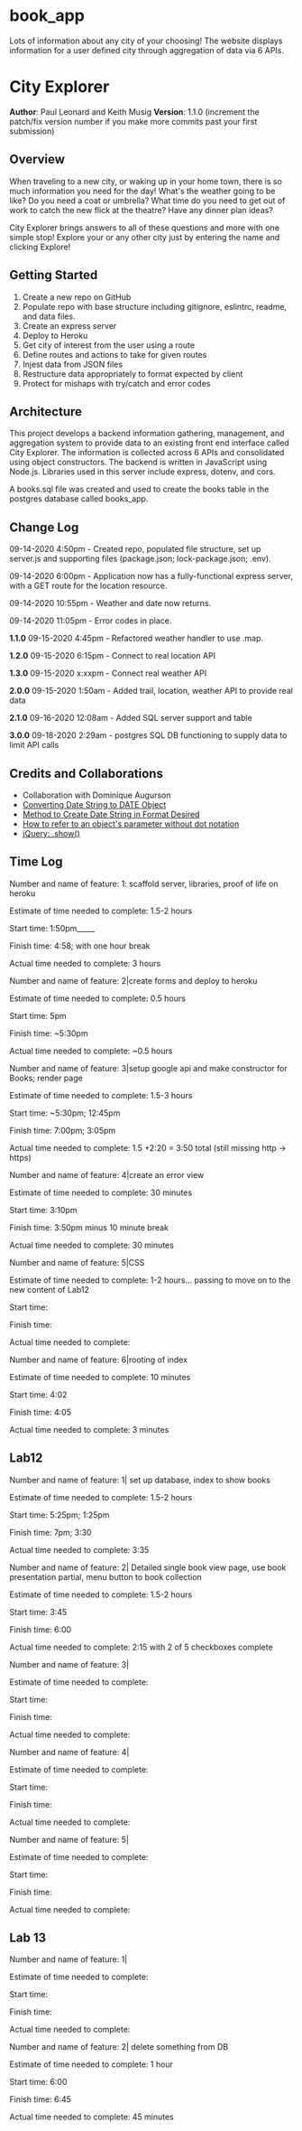 # book_app
Lots of information about any city of your choosing!  The website displays information for a user defined city through aggregation of data via 6 APIs.


# City Explorer

**Author**: Paul Leonard and Keith Musig
**Version**: 1.1.0 (increment the patch/fix version number if you make more commits past your first submission)

## Overview
When traveling to a new city, or waking up in your home town, there is so much information you need for the day!  What's the weather going to be like?  Do you need a coat or umbrella?  What time do you need to get out of work to catch the new flick at the theatre?  Have any dinner plan ideas?

City Explorer brings answers to all of these questions and more with one simple stop!  Explore your or any other city just by entering the name and clicking Explore!

## Getting Started
1. Create a new repo on GitHub
1. Populate repo with base structure including gitignore, eslintrc, readme, and data files.
1. Create an express server
1. Deploy to Heroku
1. Get city of interest from the user using a route
1. Define routes and actions to take for given routes
1. Injest data from JSON files
1. Restructure data appropriately to format expected by client
1. Protect for mishaps with try/catch and error codes


## Architecture
This project develops a backend information gathering, management, and aggregation system to provide data to an existing front end interface called City Explorer.  The information is collected across 6 APIs and consolidated using object constructors.  The backend is written in JavaScript using Node.js.  Libraries used in this server include express, dotenv, and cors.

A books.sql file was created and used to create the books table in the postgres database called books_app.


## Change Log
09-14-2020 4:50pm - Created repo, populated file structure, set up server.js and supporting files (package.json; lock-package.json; .env).

09-14-2020 6:00pm - Application now has a fully-functional express server, with a GET route for the location resource.

09-14-2020 10:55pm - Weather and date now returns.

09-14-2020 11:05pm - Error codes in place.

**1.1.0** 09-15-2020 4:45pm - Refactored weather handler to use .map.

**1.2.0** 09-15-2020 6:15pm - Connect to real location API

**1.3.0**  09-15-2020 x:xxpm - Connect real weather API

**2.0.0**  09-15-2020 1:50am - Added trail, location, weather API to provide real data

**2.1.0**  09-16-2020 12:08am - Added SQL server support and table

**3.0.0**  09-18-2020 2:29am - postgres SQL DB functioning to supply data to limit API calls


## Credits and Collaborations
- Collaboration with Dominique Augurson
- [Converting Date String to DATE Object](https://stackoverflow.com/questions/5619202/converting-a-string-to-a-date-in-javascript/5619263)
- [Method to Create Date String in Format Desired](https://developer.mozilla.org/en-US/docs/Web/JavaScript/Reference/Global_Objects/Date/toDateString)
- [How to refer to an object's parameter without dot notation](https://developer.mozilla.org/en-US/docs/Web/JavaScript/Guide/Working_with_Objects)
- [jQuery: .show()](https://api.jquery.com/show/)


## Time Log





Number and name of feature: 1: scaffold server, libraries, proof of life on heroku

Estimate of time needed to complete: 1.5-2 hours

Start time: 1:50pm_____

Finish time: 4:58; with one hour break

Actual time needed to complete: 3 hours






Number and name of feature: 2|create forms and deploy to heroku

Estimate of time needed to complete: 0.5 hours 

Start time: 5pm

Finish time: ~5:30pm

Actual time needed to complete: ~0.5 hours






Number and name of feature: 3|setup google api and make constructor for Books; render page

Estimate of time needed to complete: 1.5-3 hours

Start time: ~5:30pm; 12:45pm

Finish time: 7:00pm; 3:05pm

Actual time needed to complete: 1.5 +2:20 = 3:50 total (still missing http -> https)


Number and name of feature: 4|create an error view

Estimate of time needed to complete: 30 minutes

Start time: 3:10pm

Finish time: 3:50pm minus 10 minute break

Actual time needed to complete: 30 minutes


Number and name of feature: 5|CSS

Estimate of time needed to complete: 1-2 hours... passing to move on to the new content of Lab12

Start time: 

Finish time: 

Actual time needed to complete: 


Number and name of feature: 6|rooting of index

Estimate of time needed to complete: 10 minutes

Start time: 4:02

Finish time: 4:05

Actual time needed to complete: 3 minutes


## Lab12 ##
Number and name of feature: 1| set up database, index to show books

Estimate of time needed to complete: 1.5-2 hours

Start time: 5:25pm; 1:25pm

Finish time: 7pm; 3:30

Actual time needed to complete: 3:35


Number and name of feature: 2| Detailed single book view page, use book presentation partial, menu button to book collection

Estimate of time needed to complete: 1.5-2 hours

Start time: 3:45

Finish time: 6:00 

Actual time needed to complete: 2:15 with 2 of 5 checkboxes complete


Number and name of feature: 3| 

Estimate of time needed to complete: 

Start time: 

Finish time: 

Actual time needed to complete: 

Number and name of feature: 4| 

Estimate of time needed to complete: 

Start time: 

Finish time: 

Actual time needed to complete: 

Number and name of feature: 5| 

Estimate of time needed to complete: 

Start time: 

Finish time: 

Actual time needed to complete: 



## Lab 13 ##


Number and name of feature: 1| 

Estimate of time needed to complete: 

Start time: 

Finish time: 

Actual time needed to complete: 


Number and name of feature: 2| delete something from DB

Estimate of time needed to complete: 1 hour

Start time: 6:00

Finish time: 6:45

Actual time needed to complete: 45 minutes